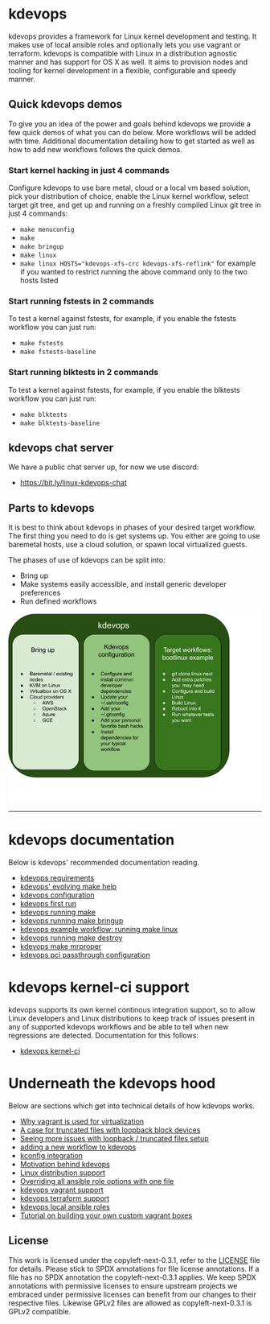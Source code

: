 # kdevops

kdevops provides a framework for Linux kernel development and testing.
It makes use of local ansible roles and optionally lets you use
vagrant or terraform. kdevops is compatible with Linux in a distribution
agnostic manner and has support for OS X as well. It aims to provision nodes and
tooling for kernel development in a flexible, configurable and speedy manner.

## Quick kdevops demos

To give you an idea of the power and goals behind kdevops we provide a few
quick demos of what you can do below. More workflows will be added with time.
Additional documentation detailing how to get started as well as how to add new
workflows follows the quick demos.

### Start kernel hacking in just 4 commands

Configure kdevops to use bare metal, cloud or a local vm based solution, pick
your distribution of choice, enable the Linux kernel workflow, select target
git tree, and get up and running on a freshly compiled Linux git tree in just
4 commands:

  * `make menuconfig`
  * `make`
  * `make bringup`
  * `make linux`
  * `make linux HOSTS="kdevops-xfs-crc kdevops-xfs-reflink"` for example if you wanted to restrict running the above command only to the two hosts listed

### Start running fstests in 2 commands

To test a kernel against fstests, for example, if you enable the fstests
workflow you can just run:

  * `make fstests`
  * `make fstests-baseline`

### Start running blktests in 2 commands

To test a kernel against fstests, for example, if you enable the blktests
workflow you can just run:

  * `make blktests`
  * `make blktests-baseline`

## kdevops chat server

We have a public chat server up, for now we use discord:

  * https://bit.ly/linux-kdevops-chat

## Parts to kdevops 

It is best to think about kdevops in phases of your desired target workflow.
The first thing you need to do is get systems up. You either are going to
use baremetal hosts, use a cloud solution, or spawn local virtualized guests.

The phases of use of kdevops can be split into:

  * Bring up
  * Make systems easily accessible, and install generic developer preferences
  * Run defined workflows

![kdevops-diagram](images/kdevops-diagram.png)

---

# kdevops documentation

Below is kdevops' recommended documentation reading.

  * [kdevops requirements](docs/requirements.md)
  * [kdevops' evolving make help](docs/evolving-make-help.md)
  * [kdevops configuration](docs/kdevops-configuration.md)
  * [kdevops first run](docs/kdevops-first-run.md)
  * [kdevops running make](docs/running-make.md)
  * [kdevops running make bringup](docs/running-make-bringup.md)
  * [kdevops example workflow: running make linux](docs/kdevops-make-linux.md)
  * [kdevops running make destroy](docs/kdevops-make-destroy.md)
  * [kdevops make mrproper](docs/kdevops-restarting-from-scratch.md)
  * [kdevops pci passthrough configuration](docs/pci-passthrough.md)

# kdevops kernel-ci support

kdevops supports its own kernel continous integration support, so to allow
Linux developers and Linux distributions to keep track of issues present in
any of supported kdevops workflows and be able to tell when new regressions
are detected. Documentation for this follows:

  * [kdevops kernel-ci](docs/kernel-ci/README.md)

# Underneath the kdevops hood

Below are sections which get into technical details of how kdevops works.

  * [Why vagrant is used for virtualization](docs/why-vagrant.md)
  * [A case for truncated files with loopback block devices](docs/testing-with-loopback.md)
  * [Seeing more issues with loopback / truncated files setup](docs/seeing-more-issues.md)
  * [adding a new workflow to kdevops](docs/adding-a-new-workflow.md)
  * [kconfig integration](docs/kconfig-integration.md)
  * [Motivation behind kdevops](docs/motivations.md)
  * [Linux distribution support](docs/linux-distro-support.md)
  * [Overriding all ansible role options with one file](docs/ansible-override.md)
  * [kdevops vagrant support](docs/kdevops-vagrant.md)
  * [kdevops terraform support](docs/kdevops-terraform.md)
  * [kdevops local ansible roles](docs/ansible-roles.md)
  * [Tutorial on building your own custom vagrant boxes](docs/custom-vagrant-boxes.md)

License
-------

This work is licensed under the copyleft-next-0.3.1, refer to the [LICENSE](./LICENSE) file
for details. Please stick to SPDX annotations for file license annotations.
If a file has no SPDX annotation the copyleft-next-0.3.1 applies. We keep SPDX annotations
with permissive licenses to ensure upstream projects we embraced under
permissive licenses can benefit from our changes to their respective files.
Likewise GPLv2 files are allowed as copyleft-next-0.3.1 is GPLv2 compatible.
